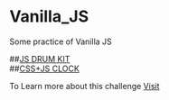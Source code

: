 # Vanilla_JS
Some practice of Vanilla JS 


##[JS DRUM KIT](https://sumit-budhiraja.github.io/Vanilla_JS/01%20-%20JavaScript%20Drum%20Kit/index.html)
<br>
##[CSS+JS CLOCK](https://sumit-budhiraja.github.io/Vanilla_JS/02%20-%20JS%20and%20CSS%20Clock/index.html)

To Learn more about this challenge
[Visit](https://javascript30.com/)
